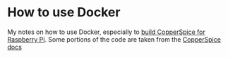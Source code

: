 # How to use Docker

My notes on how to use Docker, especially to [build CopperSpice for Raspberry Pi](https://www.copperspice.com/docs/cs_overview/build-pi.html).
Some portions of the code are taken from the [CopperSpice docs](https://download.copperspice.com/toolchain/docker/Dockerfile.pi)

